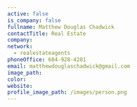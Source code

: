 ```yaml
---
active: false
is_company: false
fullname: Matthew Douglas Chadwick
contactTitle: Real Estate
company:
network:
  - realestateagents
phoneOffice: 604-928-4281
email: matthewdouglaschadwick@gmail.com
image_path:
color:
website:
profile_image_path: /images/person.png
---
```

